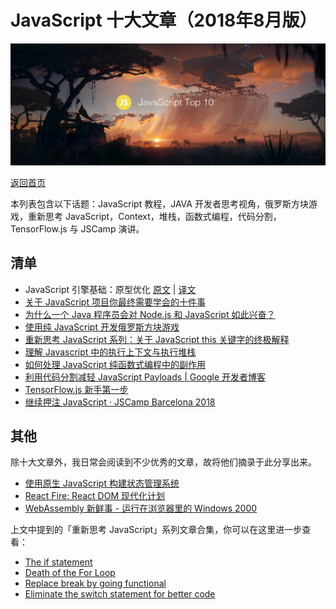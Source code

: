 # JavaScript 十大文章（2018年8月版）

![](./img/201809.png )

[返回首页](https://github.com/hijiangtao/javascript-articles-monthly)

本列表包含以下话题：JavaScript 教程，JAVA 开发者思考视角，俄罗斯方块游戏，重新思考 JavaScript，Context，堆栈，函数式编程，代码分割，TensorFlow.js 与 JSCamp 演讲。

## 清单

* JavaScript 引擎基础：原型优化 [原文](https://mathiasbynens.be/notes/prototypes) | [译文](https://zhuanlan.zhihu.com/p/42630183)
* [关于 JavaScript 项目你最终需要学会的十件事](https://blog.usejournal.com/10-things-you-will-eventually-learn-about-javascript-projects-efd7646b958a)
* [为什么一个 Java 程序员会对 Node.js 和 JavaScript 如此兴奋？](https://blog.sourcerer.io/why-is-a-java-guy-so-excited-about-node-js-and-javascript-7cfc423efb44)
* [使用纯 JavaScript 开发俄罗斯方块游戏](https://www.youtube.com/watch?v=HEsAr2Yt2do&feature=youtu.be)
* [重新思考 JavaScript 系列：关于 JavaScript this 关键字的终极解释](https://dev.to/joelnet/rethinking-javascript-the-complete-elimination-and-eradication-of-javascripts-this-3m3j)
* [理解 Javascript 中的执行上下文与执行堆栈](https://blog.bitsrc.io/understanding-execution-context-and-execution-stack-in-javascript-1c9ea8642dd0)
* [如何处理 JavaScript 纯函数式编程中的副作用](https://jrsinclair.com/articles/2018/how-to-deal-with-dirty-side-effects-in-your-pure-functional-javascript)
* [利用代码分割减轻 JavaScript Payloads | Google 开发者博客](https://developers.google.com/web/fundamentals/performance/optimizing-javascript/code-splitting)
* [TensorFlow.js 新手第一步](https://dev.to/aralroca/first-steps-with-tensorflowjs-197p)
* [继续押注 JavaScript · JSCamp Barcelona 2018](https://www.youtube.com/watch?v=lDLQA6lQSFg)

## 其他

除十大文章外，我日常会阅读到不少优秀的文章，故将他们摘录于此分享出来。

* [使用原生 JavaScript 构建状态管理系统](https://css-tricks.com/build-a-state-management-system-with-vanilla-javascript/)
* [React Fire: React DOM 现代化计划](https://github.com/facebook/react/issues/13525)
* [WebAssembly 新鲜事 - 运行在浏览器里的 Windows 2000](https://t.co/CdLH3hB1Ru)

上文中提到的「重新思考 JavaScript」系列文章合集，你可以在这里进一步查看：

* [The if statement](https://hackernoon.com/rethinking-javascript-the-if-statement-b158a61cd6cb)
* [Death of the For Loop](https://hackernoon.com/rethinking-javascript-death-of-the-for-loop-c431564c84a8)
* [Replace break by going functional](https://hackernoon.com/rethinking-javascript-break-is-the-goto-of-loops-51b27b1c85f8)
* [Eliminate the switch statement for better code](https://hackernoon.com/rethinking-javascript-eliminate-the-switch-statement-for-better-code-5c81c044716d)